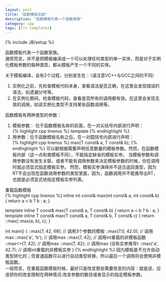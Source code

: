 ```yaml
---
layout: post
title: "函数模板总结"
description: "函数模板代表一个函数家族"
category: cpp
tags: [C++ templates]
---
```

{% include JB/setup %}


函数模板代表一个函数家族。  
通常而言，并不是把模板编译成一个可以处理任何类型的单一实体，而是对于实例化模板参数的每种类型，都从模板产生一个不同的实体。  

关于模板编译，会有2个过程，分别发生在：（请注意VC++与GCC之间的不同）  
1. 实例化之前，先检查模板代码本身，查看语法是否正确，在这里会发现错误的语法，如遗漏分号等。  
2. 在实例化期间，检查模板代码，查看是否所有的调用都有效。在这里会发现无效的调用，如该实例化类型不支持某些函数调用等。  

函数模板有两种类型的参数：  
1. 模板参数： 位于函数模板名称的前面，在一对尖括号内部进行声明：  
{% highlight cpp linenos %}
template <typename T>
{% endhighlight %}
2. 用参数：位于函数模板名称之后，在一对圆括号内部进行声明：  
{% highlight cpp linenos %}
max(T const& a, T const& b);
{% endhighlight %}
可以额根据需要声明任意数量的模板参数。然而，在函数模板内部（这一点和类模板不同），不能指定缺省的模板实参。
当模板参数和调用参数没有发生关联，或者不能有调用参数来决定模板参数的时候，你在调用时就必须显式指定模板实参。
然而，模板实参演绎并不适合返回类型，因为RT不会出现在函数调用参数的类型里面，因为，函数调用并不能推导出RT，也就是必须显式地指定模板实参列表。

重载函数模板  
{% highlight cpp linenos %}
inline int const& max(int const& a, int const& b)
{
    return a < b ? b : a;
}


template <typename T>
inline T const& max(T const& a, T const& b)
{
    return a < b ? b : a;
}
template <typename T>
inline T const& max(T const& a, T const& b, T const& c)
{
   return ::max(::max(a, b), c);
}

int main()
{
    ::max(7, 42, 68);   // 调用3个参数的模板
    ::max(7.0, 42.0);   // 调用max<double>
    ::max('a', 'b');    // 调用max<char>
    ::max(7, 42);       // 调用int重载的非模板函数
    ::max<>(7, 42);     // 调用max<int>
    ::max<double>(7, 42);   // 调用max<double> (没有实参推导)
    ::max('a', 42.7);   // 调用int重载的非模板实参
}
{% endhighlight %}
因为模板是不允许自动类型转化的；但普通函数可以进行自动类型转换，所以最后一个调用将会使用非模板函数。   
一般而言，在重载函数模板时候，最好只是改变那些需要改变的内容：就是说，应该把你的改变限制在两种情况:改变参数的数目或者显示的指定模板参数。